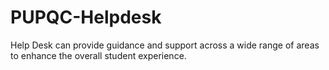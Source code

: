 # PUPQC-Helpdesk
Help Desk can provide guidance and support across a wide range of areas to enhance the overall student  experience.
